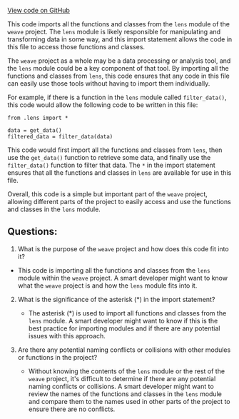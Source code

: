 [View code on GitHub](https://github.com/wandb/weave/weave/ecosystem/lens/__init__.py)

This code imports all the functions and classes from the `lens` module of the `weave` project. The `lens` module is likely responsible for manipulating and transforming data in some way, and this import statement allows the code in this file to access those functions and classes.

The `weave` project as a whole may be a data processing or analysis tool, and the `lens` module could be a key component of that tool. By importing all the functions and classes from `lens`, this code ensures that any code in this file can easily use those tools without having to import them individually.

For example, if there is a function in the `lens` module called `filter_data()`, this code would allow the following code to be written in this file:

```
from .lens import *

data = get_data()
filtered_data = filter_data(data)
```

This code would first import all the functions and classes from `lens`, then use the `get_data()` function to retrieve some data, and finally use the `filter_data()` function to filter that data. The `*` in the import statement ensures that all the functions and classes in `lens` are available for use in this file.

Overall, this code is a simple but important part of the `weave` project, allowing different parts of the project to easily access and use the functions and classes in the `lens` module.
## Questions: 
 1. What is the purpose of the `weave` project and how does this code fit into it?
   - This code is importing all the functions and classes from the `lens` module within the `weave` project. A smart developer might want to know what the `weave` project is and how the `lens` module fits into it.
   
2. What is the significance of the asterisk (*) in the import statement?
   - The asterisk (*) is used to import all functions and classes from the `lens` module. A smart developer might want to know if this is the best practice for importing modules and if there are any potential issues with this approach.

3. Are there any potential naming conflicts or collisions with other modules or functions in the project?
   - Without knowing the contents of the `lens` module or the rest of the `weave` project, it's difficult to determine if there are any potential naming conflicts or collisions. A smart developer might want to review the names of the functions and classes in the `lens` module and compare them to the names used in other parts of the project to ensure there are no conflicts.